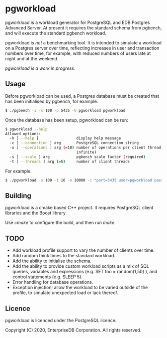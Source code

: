 # pgworkload

pgworkload is a workload generator for PostgreSQL and EDB Postgres Advanced 
Server. At present it requires the standard schema from pgbench, and will 
execute the standard pgbench workload.

pgworkload is *not* a benchmarking tool. It is intended to simulate a workload
on a Postgres server over time, reflecting increases in user and transaction 
numbers over time, for example, with reduced numbers of users late at night
and at the weekend.

*pgworkload is a work in progress.*

## Usage

Before pgworkload can be used, a Postgres database must be created that has 
been initialised by pgbench, for example:

```bash
$ ./pgbench -i -s 100 -p 5435 -U pgworkload pgworkload
```

Once the database has been setup, pgworkload can be run:

```bash
$ pgworkload --help
Allowed options:
  -h [ --help ]                 display help message
  -c [ --connection ] arg       PostgreSQL connection string
  -o [ --operations ] arg (=10) number of operations per client thread (-1 == 
                                infinite)
  -s [ --scale ] arg            pgbench scale factor (required)
  -t [ --threads ] arg (=5)     number of client threads
```

For example:

```bash
$ ./pgworkload -s 100 -t 10 -o 10000 -c "port=5435 user=pgworkload password=pgworkload dbname=pgworkload"
```

## Building

pgworkload is a cmake based C++ project. It requires PostgreSQL client 
libraries and the Boost library.

Use *cmake* to configure the build, and then run *make*.

## TODO

* Add workload profile support to vary the number of clients over time.
* Add random think times to the standard workload.
* Add the ability to initialise the schema.
* Add the ability to provide custom workload scripts as a mix of SQL 
queries, variables and expressions 
(e.g. SET foo = random(1,50) ), and control statements (e.g. SLEEP 5).
* Error handling for database operations.
* Exception injection; allow the workload to be varied outside of the 
profile, to simulate unexpected load or lack thereof.

## Licence

pgworkload is licenced under the PostgreSQL licence.

Copyright (C) 2020, EnterpriseDB Corporation. All rights reserved.